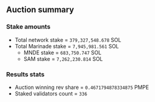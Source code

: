 ## Auction summary

### Stake amounts
- Total network stake = `379,327,548.678` SOL
- Total Marinade stake = `7,945,981.561` SOL
  - MNDE stake = `683,750.747` SOL
  - SAM stake = `7,262,230.814` SOL

### Results stats
- Auction winning rev share = `0.4671794878334875` PMPE
- Staked validators count = `336`
